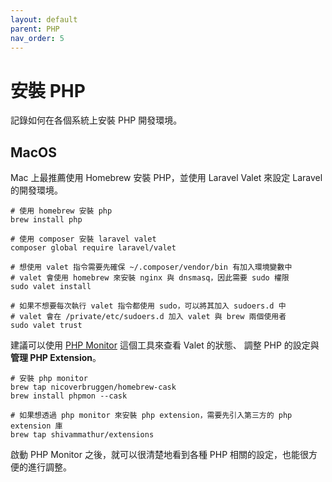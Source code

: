 ```yaml
---
layout: default
parent: PHP
nav_order: 5
---
```


# 安裝 PHP

記錄如何在各個系統上安裝 PHP 開發環境。

## MacOS

Mac 上最推薦使用 Homebrew 安裝 PHP，並使用 Laravel Valet 來設定 Laravel 的開發環境。

```shell
# 使用 homebrew 安裝 php
brew install php

# 使用 composer 安裝 laravel valet
composer global require laravel/valet

# 想使用 valet 指令需要先確保 ~/.composer/vendor/bin 有加入環境變數中
# valet 會使用 homebrew 來安裝 nginx 與 dnsmasq，因此需要 sudo 權限
sudo valet install

# 如果不想要每次執行 valet 指令都使用 sudo，可以將其加入 sudoers.d 中
# valet 會在 /private/etc/sudoers.d 加入 valet 與 brew 兩個使用者
sudo valet trust
```

建議可以使用 [PHP Monitor](https://phpmon.app/) 這個工具來查看 Valet 的狀態、
調整 PHP 的設定與**管理 PHP Extension**。

```shell
# 安裝 php monitor
brew tap nicoverbruggen/homebrew-cask
brew install phpmon --cask

# 如果想透過 php monitor 來安裝 php extension，需要先引入第三方的 php extension 庫
brew tap shivammathur/extensions
```

啟動 PHP Monitor 之後，就可以很清楚地看到各種 PHP 相關的設定，也能很方便的進行調整。
